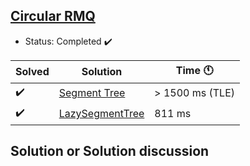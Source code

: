 ## [Circular RMQ](https://codeforces.com/problemset/problem/52/C)

- Status: Completed :heavy_check_mark:

Solved | Solution | Time :clock11: | 
--- | --- | --- | 
:heavy_check_mark:  | [Segment Tree](#TODO) | > 1500 ms (TLE) | 
:heavy_check_mark: | [LazySegmentTree](#TODO) | 811 ms | 

## Solution or Solution discussion